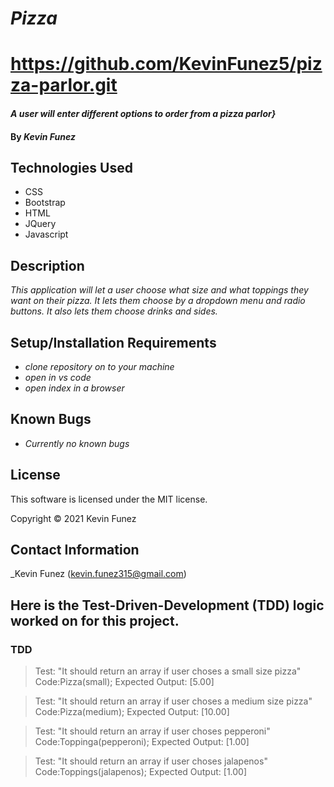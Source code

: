 # _Pizza_
# https://github.com/KevinFunez5/pizza-parlor.git


#### _A user will enter different options to order from a pizza parlor}_

#### By _**Kevin Funez**_

## Technologies Used

* CSS
* Bootstrap
* HTML
* JQuery
* Javascript

## Description

_This application will let a user choose what size and what toppings they want on their pizza. It lets them choose by a dropdown menu and radio buttons. It also lets them choose drinks and sides._

## Setup/Installation Requirements

* _clone repository on to your machine_
* _open in vs code_
* _open index in a browser_


## Known Bugs

* _Currently no known bugs_

## License

This software is licensed under the MIT license.

Copyright © 2021 Kevin Funez


## Contact Information

_Kevin Funez (kevin.funez315@gmail.com)

## Here is the Test-Driven-Development (TDD) logic worked on for this project.

### TDD

> Test: "It should return an array if user choses a small size pizza"
> Code:Pizza(small);
> Expected Output: [5.00]

> Test: "It should return an array if user choses a medium size pizza"
> Code:Pizza(medium);
> Expected Output: [10.00]

> Test: "It should return an array if user choses pepperoni"
> Code:Toppinga(pepperoni);
> Expected Output: [1.00]

> Test: "It should return an array if user choses jalapenos"
> Code:Toppings(jalapenos);
> Expected Output: [1.00]